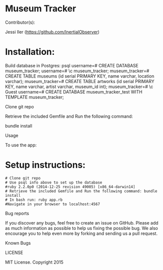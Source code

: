 # Museum Tracker

Contributor(s):

Jessi Iler (https://github.com/InertialObserver)

# Installation:

Build database in Postgres:
psql
username=# CREATE DATABASE museum_tracker;
username=# \c museum_tracker;
museum_tracker=# CREATE TABLE museums (id serial PRIMARY KEY, name varchar, location varchar);
museum_tracker=# CREATE TABLE artworks (id serial PRIMARY KEY, name varchar, artist varchar, museum_id int);
museum_tracker=# \c Guest
username=# CREATE DATABASE museum_tracker_test WITH TEMPLATE museum_tracker;

Clone git repo

Retrieve the included Gemfile and Run the following command:

bundle install

Usage

To use the app:

# Setup instructions:
    # Clone git repo
    # Use psql info above to set up the database
    #ruby 2.2.0p0 (2014-12-25 revision 49005) [x86_64-darwin14]
    # Retrieve the included Gemfile and Run the following command: bundle install
    # In bash run: ruby app.rb
    #Navigate in your browser to localhost:4567

Bug reports

If you discover any bugs, feel free to create an issue on GitHub. Please add as much information as possible to help us fixing the possible bug. We also encourage you to help even more by forking and sending us a pull request.

Known Bugs


LICENSE

MIT License. Copyright 2015
